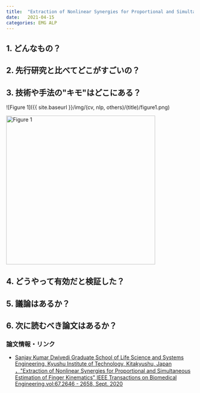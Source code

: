 ```yaml
---
title:  "Extraction of Nonlinear Synergies for Proportional and Simultaneous Estimation of Finger Kinematics"
date:   2021-04-15
categories: EMG ALP
---
```


## 1. どんなもの？

## 2. 先行研究と比べてどこがすごいの？

## 3. 技術や手法の"キモ"はどこにある？

![Figure 1]({{ site.baseurl }}/img/(cv, nlp, others)/(title)/figure1.png)

<img src="{{ site.baseurl }}/img/(cv, nlp, others)/(title)/figure1.png" width="400px" alt="Figure 1">

## 4. どうやって有効だと検証した？

## 5. 議論はあるか？

## 6. 次に読むべき論文はあるか？

### 論文情報・リンク

- [
Sanjay Kumar Dwivedi
Graduate School of Life Science and Systems Engineering, Kyushu Institute of Technology, Kitakyushu, Japan
，"Extraction of Nonlinear Synergies for Proportional and Simultaneous Estimation of Finger Kinematics" IEEE Transactions on Biomedical Engineering,vol:67,2646 - 2658, Sept. 2020](https://ieeexplore.ieee.org/abstract/document/8961158)

